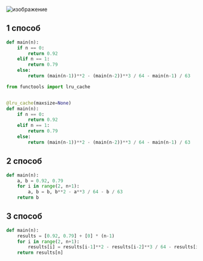 ![изображение](https://github.com/mir4sem/python/assets/70198995/f3c8b833-5fa2-4a75-bdb8-2bf2cbd59f32)

## 1 способ
```python
def main(n):
    if n == 0:
        return 0.92
    elif n == 1:
        return 0.79
    else:
        return (main(n-1))**2 - (main(n-2))**3 / 64 - main(n-1) / 63

```

```python
from functools import lru_cache


@lru_cache(maxsize=None)
def main(n):
    if n == 0:
        return 0.92
    elif n == 1:
        return 0.79
    else:
        return (main(n-1))**2 - (main(n-2))**3 / 64 - main(n-1) / 63
```

## 2 способ
```python
def main(n):
    a, b = 0.92, 0.79
    for i in range(2, n+1):
        a, b = b, b**2 - a**3 / 64 - b / 63
    return b

```

## 3 способ
```python
def main(n):
    results = [0.92, 0.79] + [0] * (n-1)
    for i in range(2, n+1):
        results[i] = results[i-1]**2 - results[i-2]**3 / 64 - results[i-1] / 63
    return results[n]

```
